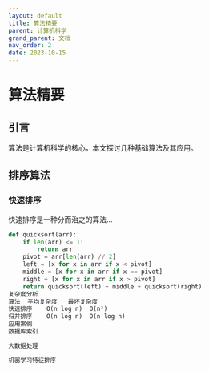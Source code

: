 ```yaml
---
layout: default
title: 算法精要
parent: 计算机科学
grand_parent: 文档
nav_order: 2
date: 2023-10-15
---
```


# 算法精要

## 引言
算法是计算机科学的核心，本文探讨几种基础算法及其应用。

## 排序算法
### 快速排序
快速排序是一种分而治之的算法...

```python
def quicksort(arr):
    if len(arr) <= 1:
        return arr
    pivot = arr[len(arr) // 2]
    left = [x for x in arr if x < pivot]
    middle = [x for x in arr if x == pivot]
    right = [x for x in arr if x > pivot]
    return quicksort(left) + middle + quicksort(right)
复杂度分析
算法	平均复杂度	最坏复杂度
快速排序	O(n log n)	O(n²)
归并排序	O(n log n)	O(n log n)
应用案例
数据库索引

大数据处理

机器学习特征排序
